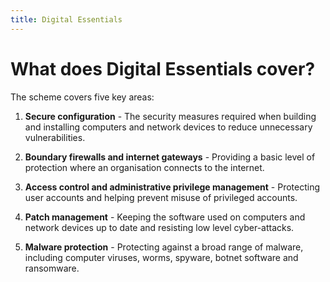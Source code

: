 ```yaml
---
title: Digital Essentials
---
```


# What does Digital Essentials cover?
The scheme covers five key areas:

1. <strong>Secure configuration</strong> - The security measures required when building and installing computers and network devices to reduce unnecessary vulnerabilities.

2. <strong>Boundary  firewalls and internet gateways</strong> - Providing a basic level of protection where an organisation connects to the internet.

3. <strong>Access control and administrative privilege management</strong> - Protecting user accounts and helping prevent misuse of privileged accounts.

4. <strong>Patch management</strong> - Keeping the software used on computers and network devices up to date and resisting low level cyber-attacks.

5. <strong>Malware protection</strong> - Protecting against a broad range of malware, including computer viruses, worms, spyware, botnet software and ransomware.
